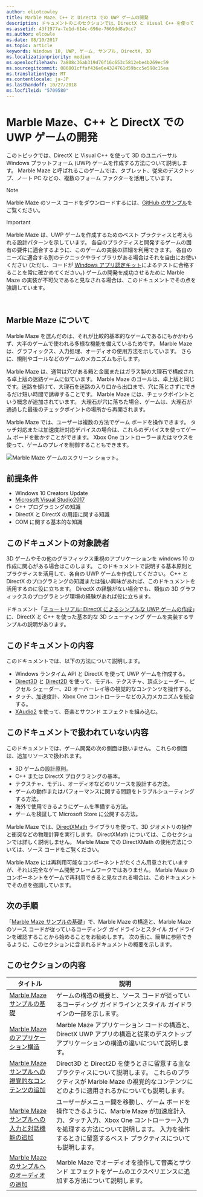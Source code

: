 ```yaml
---
author: eliotcowley
title: Marble Maze、C++ と DirectX での UWP ゲームの開発
description: ドキュメントのこのセクションでは、DirectX と Visual C++ を使って 3D のユニバーサル Windows プラットフォーム (UWP) ゲームを作成する方法について説明します。
ms.assetid: 43f1977a-7e1d-614c-696e-7669dd8a9cc7
ms.author: elcowle
ms.date: 08/10/2017
ms.topic: article
keywords: Windows 10, UWP, ゲーム, サンプル, DirectX, 3D
ms.localizationpriority: medium
ms.openlocfilehash: 7a808c36ab319d76f16c653c5812ebe4b269ec59
ms.sourcegitcommit: 086001cffaf436e6e4324761d59bcc5e598c15ea
ms.translationtype: MT
ms.contentlocale: ja-JP
ms.lasthandoff: 10/27/2018
ms.locfileid: "5709580"
---
```

# <a name="developing-marble-maze-a-uwp-game-in-c-and-directx"></a>Marble Maze、C++ と DirectX での UWP ゲームの開発




このトピックでは、DirectX と Visual C++ を使って 3D のユニバーサル Windows プラットフォーム (UWP) ゲームを作成する方法について説明します。 Marble Maze と呼ばれるこのゲームでは、タブレット、従来のデスクトップ、ノート PC などの、複数のフォーム ファクターを活用しています。

> [!NOTE]
> Marble Maze のソース コードをダウンロードするには、[GitHub のサンプル](http://go.microsoft.com/fwlink/?LinkId=624011)をご覧ください。

> [!IMPORTANT]
> Marble Maze は、UWP ゲームを作成するためのベスト プラクティスと考えられる設計パターンを示しています。 各自のプラクティスと開発するゲームの固有の要件に適合するように、このゲームの実装の詳細を利用できます。 各自のニーズに適合する別のテクニックやライブラリがある場合はそれを自由にお使いください  (ただし、コードが [Windows アプリ認定キット](https://docs.microsoft.com/windows/uwp/debug-test-perf/windows-app-certification-kit)によるテストに合格することを常に確かめてください。) ゲームの開発を成功させるために Marble Maze の実装が不可欠であると見なされる場合は、このドキュメントでその点を強調しています。

 

## <a name="introducing-marble-maze"></a>Marble Maze について


Marble Maze を選んだのは、それが比較的基本的なゲームであるにもかかわらず、大半のゲームで使われる多様な機能を備えているためです。 Marble Maze は、グラフィックス、入力処理、オーディオの使用方法を示しています。 さらに、規則やゴールなどのゲームのメカニズムも示します。

Marble Maze は、通常は穴がある箱と金属またはガラス製の大理石で構成される卓上版の迷路ゲームに似ています。 Marble Maze のゴールは、卓上版と同じです。迷路を傾けて、大理石を迷路の入り口から出口まで、穴に落とさずにできるだけ短い時間で誘導することです。 Marble Maze には、チェックポイントという概念が追加されています。 大理石が穴に落ちた場合、ゲームは、大理石が通過した最後のチェックポイントの場所から再開されます。

Marble Maze では、ユーザーは複数の方法でゲーム ボードを操作できます。 タッチ対応または加速度計対応デバイスの場合は、これらのデバイスを使ってゲーム ボードを動かすことができます。 Xbox One コントローラーまたはマウスを使って、ゲームのプレイを制御することもできます。

![Marble Maze ゲームのスクリーン ショット。](images/marblemaze-2.png)

## <a name="prerequisites"></a>前提条件


-   Windows 10 Creators Update
-   [Microsoft Visual Studio2017](https://www.visualstudio.com/downloads/)
-   C++ プログラミングの知識
-   DirectX と DirectX の用語に関する知識
-   COM に関する基本的な知識

## <a name="who-should-read-this"></a>このドキュメントの対象読者


3D ゲームやその他のグラフィックス重視のアプリケーションを windows 10 の作成に関心がある場合はこのします。 このドキュメントで説明する基本原則とプラクティスを活用して、各自の UWP ゲームを作成してください。 C++ と DirectX のプログラミングの知識または強い興味があれば、このドキュメントを活用するのに役に立ちます。 DirectX の経験がない場合でも、類似の 3D グラフィックスのプログラミング環境の経験があれば役に立ちます。

ドキュメント「[チュートリアル: DirectX によるシンプルな UWP ゲームの作成](tutorial--create-your-first-uwp-directx-game.md)」に、DirectX と C++ を使った基本的な 3D シューティング ゲームを実装するサンプルの説明があります。

## <a name="what-this-documentation-covers"></a>このドキュメントの内容


このドキュメントでは、以下の方法について説明します。

-   Windows ランタイム API と DirectX を使って UWP ゲームを作成する。
-   [Direct3D](https://msdn.microsoft.com/library/windows/desktop/ff476080) と [Direct2D](https://msdn.microsoft.com/library/windows/desktop/dd370990) を使って、モデル、テクスチャ、頂点シェーダー、ピクセル シェーダー、2D オーバーレイ等の視覚的なコンテンツを操作する。
-   タッチ、加速度計、Xbox One コントローラーなどの入力メカニズムを統合する。
-   [XAudio2](https://msdn.microsoft.com/library/windows/desktop/hh405049) を使って、音楽とサウンド エフェクトを組み込む。

## <a name="what-this-documentation-does-not-cover"></a>このドキュメントで扱われていない内容


このドキュメントでは、ゲーム開発の次の側面は扱いません。 これらの側面は、追加リソースで扱われます。

-   3D ゲームの設計原則。
-   C++ または DirectX プログラミングの基本。
-   テクスチャ、モデル、オーディオなどのリソースを設計する方法。
-   ゲームの動作またはパフォーマンスに関する問題をトラブルシューティングする方法。
-   海外で使用できるようにゲームを準備する方法。
-   ゲームを検証して Microsoft Store に公開する方法。

Marble Maze では、[DirectXMath](https://msdn.microsoft.com/library/windows/desktop/hh437833) ライブラリを使って、3D ジオメトリの操作と衝突などの物理計算を実行します。 DirectXMath については、このセクションでは詳しく説明しません。 Marble Maze での DirectXMath の使用方法については、ソース コードをご覧ください。

Marble Maze には再利用可能なコンポーネントがたくさん用意されていますが、それは完全なゲーム開発フレームワークではありません。 Marble Maze のコンポーネントをゲームで再利用できると見なされる場合は、このドキュメントでその点を強調しています。

## <a name="next-steps"></a>次の手順


「[Marble Maze サンプルの基礎](marble-maze-sample-fundamentals.md)」で、Marble Maze の構造と、Marble Maze のソース コードが従っているコーディング ガイドラインとスタイル ガイドラインを確認することから始めることをお勧めします。 次の表に、簡単に参照できるように、このセクションに含まれるドキュメントの概要を示します。

## <a name="in-this-section"></a>このセクションの内容


| タイトル                                                                                                                    | 説明                                                                                                                                                                                                                                        |
|--------------------------------------------------------------------------------------------------------------------------|----------------------------------------------------------------------------------------------------------------------------------------------------------------------------------------------------------------------------------------------------|
| [Marble Maze サンプルの基礎](marble-maze-sample-fundamentals.md)                                                   | ゲームの構造の概要と、ソース コードが従っているコーディング ガイドラインとスタイル ガイドラインの一部を示します。                                                                                                                                 |
| [Marble Maze のアプリケーション構造](marble-maze-application-structure.md)                                               | Marble Maze アプリケーション コードの構造と、DirectX UWP アプリの構造と従来のデスクトップ アプリケーションの構造の違いについて説明します。                                                                                    |
| [Marble Maze サンプルへの視覚的なコンテンツの追加](adding-visual-content-to-the-marble-maze-sample.md)                   | Direct3D と Direct2D を使うときに留意する主なプラクティスについて説明します。 これらのプラクティスが Marble Maze の視覚的なコンテンツにどのように適用されるかについても説明します。                                                                           |
| [Marble Maze サンプルへの入力と対話機能の追加](adding-input-and-interactivity-to-the-marble-maze-sample.md) | ユーザーがメニュー間を移動し、ゲーム ボードを操作できるように、Marble Maze が加速度計入力、タッチ入力、Xbox One コントローラー入力を処理する方法について説明します。 入力を操作するときに留意するベスト プラクティスについても説明します。 |
| [Marble Maze のサンプルへのオーディオの追加](adding-audio-to-the-marble-maze-sample.md)                                     | Marble Maze でオーディオを操作して音楽とサウンド エフェクトをゲームのエクスペリエンスに追加する方法について説明します。                                                                                                                                                  |

 

 

 




